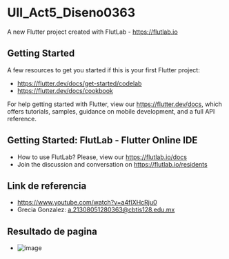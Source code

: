 # UII_Act5_Diseno0363

A new Flutter project created with FlutLab - https://flutlab.io

## Getting Started

A few resources to get you started if this is your first Flutter project:

- https://flutter.dev/docs/get-started/codelab
- https://flutter.dev/docs/cookbook

For help getting started with Flutter, view our
https://flutter.dev/docs, which offers tutorials,
samples, guidance on mobile development, and a full API reference.

## Getting Started: FlutLab - Flutter Online IDE

- How to use FlutLab? Please, view our https://flutlab.io/docs
- Join the discussion and conversation on https://flutlab.io/residents

## Link de referencia
- https://www.youtube.com/watch?v=a4fIXHcRju0
- Grecia Gonzalez: a.21308051280363@cbtis128.edu.mx

## Resultado de pagina
- ![image](https://github.com/GonzalezBGA128/UII-Act5-Diseno0363/assets/144726562/a9b10f21-5e29-47ec-85cf-8e25b6b09fa9)

